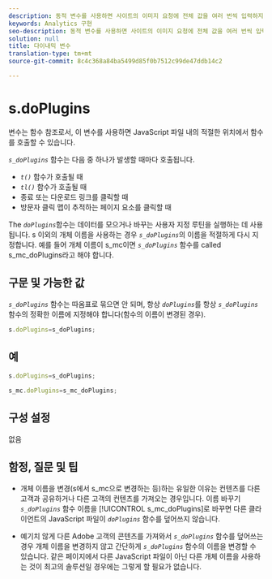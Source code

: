 ```yaml
---
description: 동적 변수를 사용하면 사이트의 이미지 요청에 전체 값을 여러 번씩 입력하지 않고도 한 변수에서 다른 변수로 값을 복사할 수 있습니다.
keywords: Analytics 구현
seo-description: 동적 변수를 사용하면 사이트의 이미지 요청에 전체 값을 여러 번씩 입력하지 않고도 한 변수에서 다른 변수로 값을 복사할 수 있습니다.
solution: null
title: 다이내믹 변수
translation-type: tm+mt
source-git-commit: 8c4c368a84ba5499d85f0b7512c99de47ddb14c2

---
```




# s.doPlugins

 변수는 함수 참조로서, 이 변수를 사용하면 JavaScript 파일 내의 적절한 위치에서 함수를 호출할 수 있습니다.

*`s_doPlugins`* 함수는 다음 중 하나가 발생할 때마다 호출됩니다.

* *`t()`* 함수가 호출될 때
* *`tl()`* 함수가 호출될 때
* 종료 또는 다운로드 링크를 클릭할 때
* 방문자 클릭 맵이 추적하는 페이지 요소를 클릭할 때

The *`doPlugins`*&#x200B;함수는 데이터를 모으거나 바꾸는 사용자 지정 루틴을 실행하는 데 사용됩니다. s 이외의 개체 이름을 사용하는 경우 *`s_doPlugins`*&#x200B;의 이름을 적절하게 다시 지정합니다. 예를 들어 개체 이름이 s_mc이면 *`s_doPlugins`* 함수를 called s_mc_doPlugins라고 해야 합니다.

## 구문 및 가능한 값

*`s_doPlugins`* 함수는 따옴표로 묶으면 안 되며, 항상 *`doPlugins`*&#x200B;를 항상 *`s_doPlugins`* 함수의 정확한 이름에 지정해야 합니다(함수의 이름이 변경된 경우).

```js
s.doPlugins=s_doPlugins;
```

## 예

```js
s.doPlugins=s_doPlugins;
```

```js
s_mc.doPlugins=s_mc_doPlugins;
```

## 구성 설정

없음

## 함정, 질문 및 팁

* 개체 이름을 변경(s에서 s_mc으로 변경하는 등)하는 유일한 이유는 컨텐츠를 다른 고객과 공유하거나 다른 고객의 컨텐츠를 가져오는 경우입니다. 이름 바꾸기 *`s_doPlugins`* 함수 이름을 [!UICONTROL s_mc_doPlugins]로 바꾸면 다른 클라이언트의 JavaScript 파일이 *`doPlugins`* 함수를 덮어쓰지 않습니다.

* 예기치 않게 다른 Adobe 고객의 콘텐츠를 가져와서 *`s_doPlugins`* 함수를 덮어쓰는 경우 개체 이름을 변경하지 않고 간단하게 *`s_doPlugins`* 함수의 이름을 변경할 수 있습니다. 같은 페이지에서 다른 JavaScript 파일이 아닌 다른 개체 이름을 사용하는 것이 최고의 솔루션일 경우에는 그렇게 할 필요가 없습니다.
